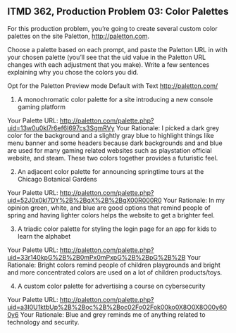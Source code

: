 ## ITMD 362, Production Problem 03: Color Palettes

For this production problem, you’re going to create several custom color palettes on the site
Paletton, http://paletton.com.

Choose a palette based on each prompt, and paste the Paletton URL in with your chosen palette
(you’ll see that the uid value in the Paletton URL changes with each adjustment that you make).
Write a few sentences explaining why you chose the colors you did.

Opt for the Paletton Preview mode Default with Text http://paletton.com/

1. A monochromatic color palette for a site introducing a new console gaming platform

Your Palette URL:  http://paletton.com/palette.php?uid=13w0u0kl7r6ef6l697cs3SgmRVy
Your Rationale: I picked a dark grey color for the background and a slightly gray blue to highlight
things like menu banner and some headers because dark backgrounds and and blue are used for many gaming
related websites such as playstation official website, and steam. These two colors together provides a
futuristic feel.

2. An adjacent color palette for announcing springtime tours at the Chicago Botanical Gardens

Your Palette URL: http://paletton.com/palette.php?uid=52J0x0kl7DY%2B%2BqX%2B%2BqX00R000R0
Your Rationale: In my opinion green, white, and blue are good options that remind people of
spring and having lighter colors helps the website to get a brighter feel.

3. A triadic color palette for styling the login page for an app for kids to learn the alphabet

Your Palette URL: http://paletton.com/palette.php?uid=33r140kpG%2B%2B0mPx0mPxpG%2B%2BpG%2B%2B
Your Rationale: Bright colors remind people of children playgrounds and bright and more concentrated colors
are used on a lot of children products/toys.

4. A custom color palette for advertising a course on cybersecurity

Your Palette URL: http://paletton.com/palette.php?uid=a3I0U1ktbUp%2B%2Boc%2B%2Boc02Fo02Fok00ko0X8O0X8O00y600y6
Your Rationale: Blue and grey reminds me of anything related to technology and security.
